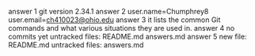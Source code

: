 answer 1 git version 2.34.1
answer 2 user.name=Chumphrey8
         user.email=ch410023@ohio.edu
answer 3 it lists the common Git commands and what various situations they are used in.
answer 4 no commits yet 
         untracked files: README.md answers.md
answer 5 new file: README.md untracked files: answers.md